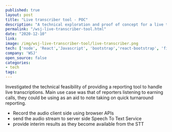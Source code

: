 ```yaml
---
published: true
layout: post
title: "Live transcriber tool - POC"
description: "A technical exploration and proof of concept for a live transcriber tool"
permalink: "/wsj-live-transcriber-tool.html"
date: "2020-12-10"
link: 
image: /img/wsj-live-transcriber-tool/live-transcriber.png
tech: ['node', 'React','Javascript', 'bootstrap','react-bootstrap', 'firebase','STT','Google Cloud Functions']
company: 'WSJ'
open_source: false
categories:
- tech
tags:
---
```


Investigated the technical feasibility of providing a reporting tool to handle live transcriptions. Main use case was that of reporters listening to earning calls, they could be using as an aid to note taking on quick turnaround reporting.

- Record the audio client side using browser APIs
- send the audio stream to server side Speech To Text Service
- provide interim results as they become available from the STT
